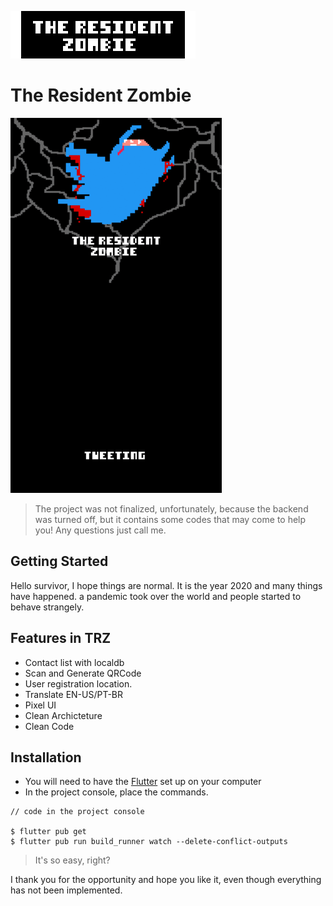 ![TRZApp](assets/images/TRZ.png)

# The Resident Zombie

<img src ="assets/gifs/presentation.gif" height="600em"/>

> The project was not finalized, unfortunately, because the backend was turned off, but it contains some codes that may come to help you! Any questions just call me.

## Getting Started

Hello survivor, I hope things are normal. It is the year 2020 and many things have happened. a pandemic took over the world and people started to behave strangely.

## Features in TRZ
- Contact list with localdb
- Scan and Generate QRCode
- User registration location.
- Translate EN-US/PT-BR
- Pixel UI
- Clean Archicteture
- Clean Code


## Installation
- You will need to have the [Flutter](https://flutter.dev/docs/get-started/install) set up on your computer
- In the project console, place the commands.

```shell
// code in the project console

$ flutter pub get
$ flutter pub run build_runner watch --delete-conflict-outputs
```

> It's so easy, right?

I thank you for the opportunity and hope you like it, even though everything has not been implemented.
